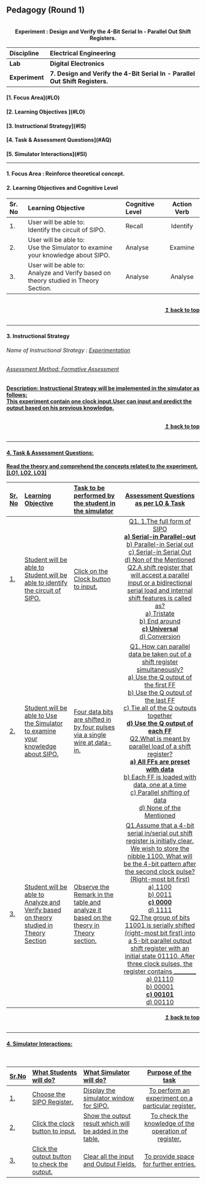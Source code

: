 ## Pedagogy (Round 1)
<p align="center">


<br>
<b> Experiment : Design and Verify the 4-Bit Serial In - Parallel Out Shift Registers.<a name="top"></a> <br>
</p>

<b>Discipline | <b> Electrical Engineering
:--|:--|
<b> Lab | <b> Digital Electronics
<b> Experiment|     <b> 7. Design and Verify the 4-Bit Serial In - Parallel Out Shift Registers.

<h4> [1. Focus Area](#LO)
<h4> [2. Learning Objectives ](#LO)
<h4> [3. Instructional Strategy](#IS)
<h4> [4. Task & Assessment Questions](#AQ)
<h4> [5. Simulator Interactions](#SI)
<hr>

<a name="LO"></a>
#### 1. Focus Area : Reinforce theoretical concept.

#### 2. Learning Objectives and Cognitive Level


Sr. No |	Learning Objective	| Cognitive Level | Action Verb
:--|:--|:--|:-:
1.| User will be able to: <br> Identify the circuit of SIPO. | Recall | Identify
2.| User will be able to: <br> Use the Simulator to examine your knowledge about SIPO. | Analyse | Examine
3.| User will be able to: <br> Analyze and Verify based on theory studied in Theory Section. | Analyse | Analyse

<br/>
<div align="right">
    <b><a href="#top">↥ back to top</a></b>
</div>
<br/>
<hr>

<a name="IS"></a>
#### 3. Instructional Strategy
###### Name of Instructional Strategy  :    <u> Experimentation
###### Assessment Method: Formative Assessment

<u> <b>Description: </b> Instructional Strategy will be implemented in the simulator as follows: </u>
<br>
This experiment contain one clock input.User can input and predict the output based on his previous knowledge.

<br/>
<div align="right">
    <b><a href="#top">↥ back to top</a></b>
</div>
<br/>
<hr>

<a name="AQ"></a>
#### 4. Task & Assessment Questions:

Read the theory and comprehend the concepts related to the experiment. [LO1, LO2, LO3]
<br>

Sr. No |	Learning Objective	| Task to be performed by <br> the student  in the simulator | Assessment Questions as per LO & Task
:--|:--|:--|:-:
1.| Student will be able to Student will be able to identify the circuit of SIPO. <br>  | Click on the Clock button to input. <br>  |Q1. 1.The full form of SIPO <br><b>a) Serial-in Parallel-out</b> <br>b) Parallel-in Serial out <br>c) Serial-in Serial Out <br>d) Non of the Mentioned<br>Q2.A shift register that will accept a parallel input or a bidirectional serial load and internal shift features is called as? <br>a) Tristate <br>b) End around <br><b>c) Universal</b><br> d) Conversion <br> 
2.| Student will be able to Use the Simulator to examine your knowledge about SIPO.<br>|Four data bits are shifted in by four pulses via a single wire at data-in.<br> | Q1. How can parallel data be taken out of a shift register simultaneously?<br> a) Use the Q output of the first FF <br>b) Use the Q output of the last FF <br>c) Tie all of the Q outputs together <br><b>d) Use the Q output of each FF</b><br>Q2.What is meant by parallel load of a shift register? <br><b>a) All FFs are preset with data</b> <br>b) Each FF is loaded with data, one at a time <br>c) Parallel shifting of data <br>d) None of the Mentioned<br>
3.| Student will be able to Analyze and Verify based on theory studied in Theory Section <br>|Observe the Remark in the table and analyze it based on the theory in Theory section.<br>|Q1.Assume that a 4-bit serial in/serial out shift register is initially clear. We wish to store the nibble 1100. What will be the 4-bit pattern after the second clock pulse? (Right-most bit first) <br> a) 1100  <br>b) 0011  <br><b>c) 0000 </b><br> d) 1111 <br>Q2.The group of bits 11001 is serially shifted (right-most bit first) into a 5-bit parallel output shift register with an initial state 01110. After three clock pulses, the register contains ________ <br>a) 01110<br>b) 00001<br><b>c) 00101</b><br>d) 00110<br>

<div align="right">
    <b><a href="#top">↥ back to top</a></b>
</div>
<br/>
<hr>

<a name="SI"></a>

#### 4. Simulator Interactions:
<br>

Sr.No | What Students will do? |	What Simulator will do?	| Purpose of the task
:--|:--|:--|:--:
1.| Choose the SIPO Register. <br> | Display the simulator window for SIPO.<br> | To perform an experiment on a particular register.<br>
2.| Click the clock button to input.  <br>  |  Show the output result which will be added in the table. <br>  | To check the knowledge of the operation of register.<br>
3.| Click the output button to check the output. <br> | Clear all the input and Output Fields. <br> | To provide space for further entries. <br>
